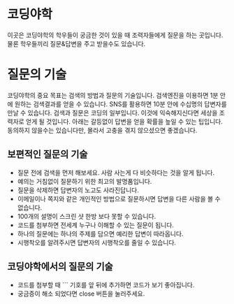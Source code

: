 # 코딩야학 
이곳은 코딩야학의 학우들이 궁금한 것이 있을 때 조력자들에게 질문을 하는 곳입니다. 물론 학우들끼리 질문&답변을 주고 받을수도 있습니다.

# 질문의 기술
코딩야학의 중요 목표는 검색의 방법과 질문의 기술입니다. 검색엔진을 이용하면 1분 안에 원하는 검색결과를 얻을 수 있습니다. SNS를 활용하면 10분 안에 수십명의 답변자를 만날 수 있습니다. 검색과 질문은 코딩의 일부입니다. 이것에 익숙해지신다면 세상을 조력자로 얻게 될 것입니다. 아래는 갈등없이 답변을 얻을 확률을 높일 수 있는 팁입니다. 동의하지 않을수는 있습니다만, 몰라서 고충을 겪지 않으셨으면 좋겠습니다.

## 보편적인 질문의 기술
- 질문 전에 검색을 먼저 해보세요. 사람 사는게 다 비슷하다는 것을 알게 됩니다.
- 예의는 거침없이 질문하기 위한 최고의 발명품입니다.
- 질문을 삭제하면 답변자의 노고도 사라진답니다.
- 이메일이나 쪽지와 같은 개인적인 방법으로 질문하시면 답변을 다른 사람을 볼 수 없습니다.
- 100개의 설명이 스크린 샷 한방 보다 못할 수 있습니다.
- 코드를 첨부하면 전세계 누구나 이해할 수 있는 질문이 됩니다.
- 하나의 질문에는 하나의 주제를 담으면 예리한 답변이 따라옵니다.
- 시행착오를 알려주시면 답변자의 시행착오를 줄일 수 있습니다.

## 코딩야학에서의 질문의 기술
- 코드를 첨부할 때 \`\`\` 기호를 앞 뒤에 추가하면 코드가 보기 좋아집니다.
- 궁금증이 해소 되었다면 close 버튼을 눌러주세요.
